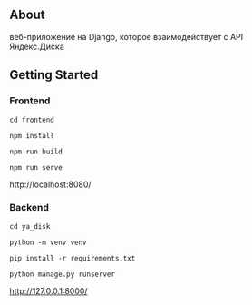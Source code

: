 

## About <a name = "about"></a>

веб-приложение на  Django, которое взаимодействует с API Яндекс.Диска

## Getting Started <a name = "getting_started"></a>

### Frontend

```
cd frontend

npm install

npm run build

npm run serve
```

http://localhost:8080/

### Backend


```
cd ya_disk

python -m venv venv

pip install -r requirements.txt

python manage.py runserver
```

http://127.0.0.1:8000/

